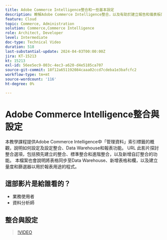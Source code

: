```yaml
---
title: Adobe Commerce Intelligence整合和一些基本設定
description: 瞭解Adobe Commerce Intelligence整合，以及有助於建立報告和儀表板的一些設定
feature: Cloud
topic: Commerce, Administration
solution: Commerce,Commerce Intelligence
role: Architect, Developer
level: Intermediate
doc-type: Technical Video
duration: 518
last-substantial-update: 2024-04-03T00:00:00Z
jira: KT-15213
kt: 15213
exl-id: 56ee5ec9-803c-4ec3-a620-d4e5185ca707
source-git-commit: 18f12a651192084caaa02ccd7cdeba1e3bafcfc2
workflow-type: tm+mt
source-wordcount: '116'
ht-degree: 0%

---
```


# Adobe Commerce Intelligence整合與設定

本教學課程提供Adobe Commerce Intelligence中「管理資料」索引標籤的概觀，說明如何設定及設定整合、Data Warehouse和報表功能。
&#x200B;URL
此影片探討整合選項，包括預先建立的整合、標準整合和進階整合，以及新增自訂整合的功能。
本檔案也會說明將表格同步至Data Warehouse、新增表格和欄，以及建立量度和篩選器以用於報表用途的程式。

## 這部影片是給誰看的？

- 業務使用者
- 資料分析師

## 整合與設定

>[!VIDEO](https://video.tv.adobe.com/v/3428101?learn=on)
